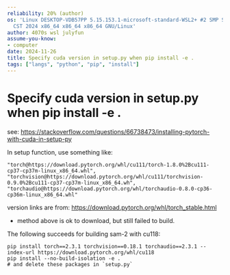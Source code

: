 ```yaml
---
reliability: 20% (author)
os: 'Linux DESKTOP-VDB57PP 5.15.153.1-microsoft-standard-WSL2+ #2 SMP Sun Oct 27 22:02:06
  CST 2024 x86_64 x86_64 x86_64 GNU/Linux'
author: 4070s wsl julyfun
assume-you-know:
- computer
date: 2024-11-26
title: Specify cuda version in setup.py when pip install -e .
tags: ["langs", "python", "pip", "install"]
---
```

# Specify cuda version in setup.py when pip install -e .

see: https://stackoverflow.com/questions/66738473/installing-pytorch-with-cuda-in-setup-py

In setup function, use something like:

```
"torch@https://download.pytorch.org/whl/cu111/torch-1.8.0%2Bcu111-cp37-cp37m-linux_x86_64.whl",
"torchvision@https://download.pytorch.org/whl/cu111/torchvision-0.9.0%2Bcu111-cp37-cp37m-linux_x86_64.wh",
"torchaudio@https://download.pytorch.org/whl/torchaudio-0.8.0-cp36-cp36m-linux_x86_64.whl"
```

version links are from: https://download.pytorch.org/whl/torch_stable.html

- method above is ok to download, but still failed to build.

The following succeeds for building sam-2 with cu118:

```
pip install torch==2.3.1 torchvision==0.18.1 torchaudio==2.3.1 --index-url https://download.pytorch.org/whl/cu118
pip install --no-build-isolation -e .
# and delete these packages in `setup.py`
```


